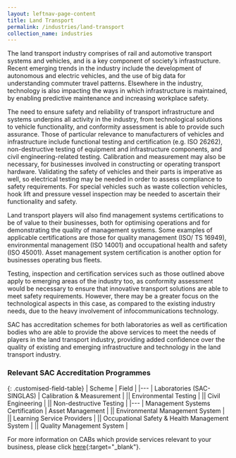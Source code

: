 ```yaml
---
layout: leftnav-page-content
title: Land Transport
permalink: /industries/land-transport
collection_name: industries
---
```


The land transport industry comprises of rail and automotive transport systems and vehicles, and is a key component of society’s infrastructure. Recent emerging trends in the industry include the development of autonomous and electric vehicles, and the use of big data for understanding commuter travel patterns. Elsewhere in the industry, technology is also impacting the ways in which infrastructure is maintained, by enabling predictive maintenance and increasing workplace safety. 

The need to ensure safety and reliability of transport infrastructure and systems underpins all activity in the industry, from technological solutions to vehicle functionality, and conformity assessment is able to provide such assurance. Those of particular relevance to manufacturers of vehicles and infrastructure include functional testing and certification (e.g. ISO 26262), non-destructive testing of equipment and infrastructure components, and civil engineering-related testing. Calibration and measurement may also be necessary, for businesses involved in constructing or operating transport hardware. Validating the safety of vehicles and their parts is imperative as well, so electrical testing may be needed in order to assess compliance to safety requirements. For special vehicles such as waste collection vehicles, hook lift and pressure vessel inspection may be needed to ascertain their functionality and safety.  

Land transport players will also find management systems certifications to be of value to their businesses, both for optimising operations and for demonstrating the quality of management systems. Some examples of applicable certifications are those for quality management (ISO/ TS 16949), environmental management (ISO 14001) and occupational health and safety (ISO 45001). Asset management system certification is another option for businesses operating bus fleets. 

Testing, inspection and certification services such as those outlined above apply to emerging areas of the industry too, as conformity assessment would be necessary to ensure that innovative transport solutions are able to meet safety requirements. However, there may be a greater focus on the technological aspects in this case, as compared to the existing industry needs, due to the heavy involvement of infocommunications technology. 

SAC has accreditation schemes for both laboratories as well as certification bodies who are able to provide the above services to meet the needs of players in the land transport industry, providing added confidence over the quality of existing and emerging infrastructure and technology in the land transport industry. 

### Relevant SAC Accreditation Programmes

{: .customised-field-table}
| Scheme | Field |
|---
| Laboratories (SAC-SINGLAS) | Calibration & Measurement |
|| Environmental Testing |
|| Civil Engineering |
|| Non-destructive Testing |
|---
| Management Systems Certification | Asset Management |
|| Environmental Management System |
|| Learning Service Providers |
|| Occupational Safety & Health Management System |
|| Quality Management System |

For more information on CABs which provide services relevant to your business, please click [here](/services/accreditation-services){:target="_blank"}.

